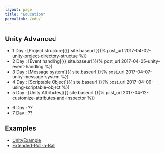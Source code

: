 ```yaml
---
layout: page
title: "Education"
permalink: /edu/
---
```


## Unity Advanced

<!-- Advanced function -->
- 1 Day : [Project structure]({{ site.baseurl }}{% post_url 2017-04-02-unity-project-directory-structue %})
- 2 Day : [Event handling]({{ site.baseurl }}{% post_url 2017-04-05-unity-event-handling %})
- 3 Day : [Message system]({{ site.baseurl }}{% post_url 2017-04-07-unity-message-system %})
- 4 Day : [Scriptable Object]({{ site.baseurl }}{% post_url 2017-04-09-using-scriptable-object %})
- 5 Day : [Unity Attributes]({{ site.baseurl }}{% post_url 2017-04-12-customize-attributes-and-inspector %})
<!-- 3d rendering summary -->
- 6 Day : ?? <!--[Garbage Collection]({{ site.baseurl }}{% post_url 2017-03-31-garbage-collection-in-unity %})-->
- 7 Day : ?? <!--[3D Drawing pipeline, Texture compression]({{ site.baseurl }}{% post_url 2017-03-31-unity-3d-drawing-pipeline %})-->

## Examples

- [UnityExample](https://github.com/hrmrzizon/UnityExample)
- [Extended-Roll-a-Ball](https://github.com/hrmrzizon/Extended-Roll-a-Ball)

<!--

후보들

1. 유니티 에디터 만들기
  - 부수 자료 : 실제 에디터 로드맵이 있어야함
2. 애니메이션 시스템
3. low level Mesh, rig and animation, voxel game, editor


-->

